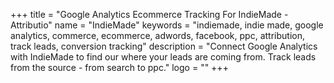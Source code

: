 +++
title = "Google Analytics Ecommerce Tracking For IndieMade - Attributio"
name = "IndieMade"
keywords = "indiemade, indie made, google analytics, commerce, ecommerce, adwords, facebook, ppc, attribution, track leads, conversion tracking"
description = "Connect Google Analytics with IndieMade to find our where your leads are coming from. Track leads from the source - from search to ppc."
logo = ""
+++
